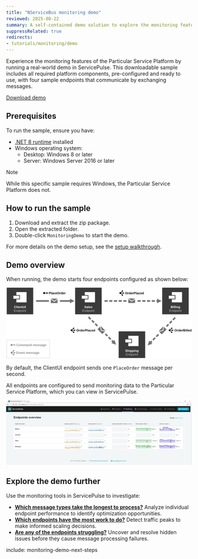 ```yaml
---
title: "NServiceBus monitoring demo"
reviewed: 2025-08-22
summary: A self-contained demo solution to explore the monitoring features of the Particular Service Platform.
suppressRelated: true
redirects:
- tutorials/monitoring/demo
---
```


Experience the monitoring features of the Particular Service Platform by running a real-world demo in ServicePulse. This downloadable sample includes all required platform components, pre-configured and ready to use, with four sample endpoints that communicate by exchanging messages.

<div class="text-center inline-download hidden-xs">
  <a id='download-demo' href='https://s3.amazonaws.com/particular.downloads/MonitoringDemo/Particular.MonitoringDemo.zip' class="btn btn-primary btn-lg">
    <span class="glyphicon glyphicon-download-alt" aria-hidden="true"></span> Download demo
  </a>
</div>

## Prerequisites

To run the sample, ensure you have:

- [.NET 8 runtime](https://dotnet.microsoft.com/en-us/download/dotnet/8.0) installed
- Windows operating system:
  - Desktop: Windows 8 or later
  - Server: Windows Server 2016 or later

> [!NOTE]
> While this specific sample requires Windows, the Particular Service Platform does not.

## How to run the sample

1. Download and extract the zip package.
2. Open the extracted folder.
3. Double-click `MonitoringDemo` to start the demo.

For more details on the demo setup, see the [setup walkthrough](walkthrough-setup.md).

## Demo overview

When running, the demo starts four endpoints configured as shown below:

![Solution Diagram showing four endpoints](diagram.svg "width=680")

By default, the ClientUI endpoint sends one `PlaceOrder` message per second.

All endpoints are configured to send monitoring data to the Particular Service Platform, which you can view in ServicePulse.

![ServicePulse monitoring tab showing sample endpoints](servicepulse-monitoring-tab-sample-low-throughput.png "width=500")

## Explore the demo further

Use the monitoring tools in ServicePulse to investigate:

- **[Which message types take the longest to process?](walkthrough-1.md)**
  Analyze individual endpoint performance to identify optimization opportunities.
- **[Which endpoints have the most work to do?](walkthrough-2.md)**
  Detect traffic peaks to make informed scaling decisions.
- **[Are any of the endpoints struggling?](walkthrough-3.md)**
  Uncover and resolve hidden issues before they cause message processing failures.

include: monitoring-demo-next-steps
